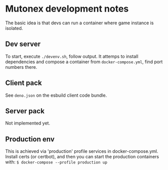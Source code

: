 # Mutonex development notes

The basic idea is that devs can run a container where game instance is isolated.

## Dev server
To start, execute `./devenv.sh`, follow output. It attemps to install dependencies and compose a container from `docker-compose.yml`, find port numbers there.

## Client pack
See `deno.json` on the esbuild client code bundle.

## Server pack
Not implemented yet.

## Production env
This is achieved via 'production' profile services in docker-compose.yml. Install certs (or certbot), and then you can start the production containers with:
``$ docker-compose --profile production up``

